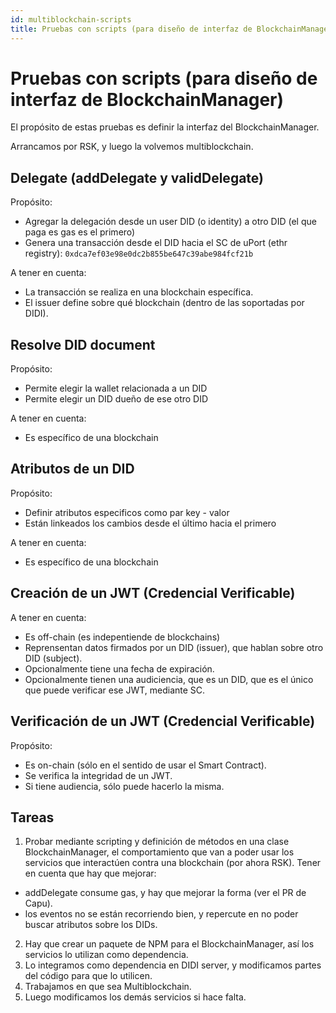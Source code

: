 ```yaml
---
id: multiblockchain-scripts
title: Pruebas con scripts (para diseño de interfaz de BlockchainManager)
---
```


# Pruebas con scripts (para diseño de interfaz de BlockchainManager)

El propósito de estas pruebas es definir la interfaz del BlockchainManager.

Arrancamos por RSK, y luego la volvemos multiblockchain.

## Delegate (addDelegate y validDelegate)

Propósito:
- Agregar la delegación desde un user DID (o identity) a otro DID (el que paga es gas es el primero)
- Genera una transacción desde el DID hacia el SC de uPort (ethr registry): `0xdca7ef03e98e0dc2b855be647c39abe984fcf21b`

A tener en cuenta:
- La transacción se realiza en una blockchain específica.
- El issuer define sobre qué blockchain (dentro de las soportadas por DIDI).

## Resolve DID document

Propósito:
- Permite elegir la wallet relacionada a un DID
- Permite elegir un DID dueño de ese otro DID

A tener en cuenta:
- Es específico de una blockchain

## Atributos de un DID

Propósito:
- Definir atributos especificos como par key - valor
- Están linkeados los cambios desde el último hacia el primero

A tener en cuenta:
- Es específico de una blockchain

## Creación de un JWT (Credencial Verificable)

A tener en cuenta:
- Es off-chain (es indepentiende de blockchains)
- Reprensentan datos firmados por un DID (issuer), que hablan sobre otro DID (subject).
- Opcionalmente tiene una fecha de expiración.
- Opcionalmente tienen una audiciencia, que es un DID, que es el único que puede verificar ese JWT, mediante SC.

## Verificación de un JWT (Credencial Verificable)

Propósito:
- Es on-chain (sólo en el sentido de usar el Smart Contract).
- Se verifica la integridad de un JWT.
- Si tiene audiencia, sólo puede hacerlo la misma.

## Tareas
1) Probar mediante scripting y definición de métodos en una clase BlockchainManager, el comportamiento que van
a poder usar los servicios que interactúen contra una blockchain (por ahora RSK). Tener en cuenta que hay que mejorar:
  - addDelegate consume gas, y hay que mejorar la forma (ver el PR de Capu).
  - los eventos no se están recorriendo bien, y repercute en no poder buscar atributos sobre los DIDs.
2) Hay que crear un paquete de NPM para el BlockchainManager, así los servicios lo utilizan como dependencia.
3) Lo integramos como dependencia en DIDI server, y modificamos partes del código para que lo utilicen.
4) Trabajamos en que sea Multiblockchain.
5) Luego modificamos los demás servicios si hace falta.